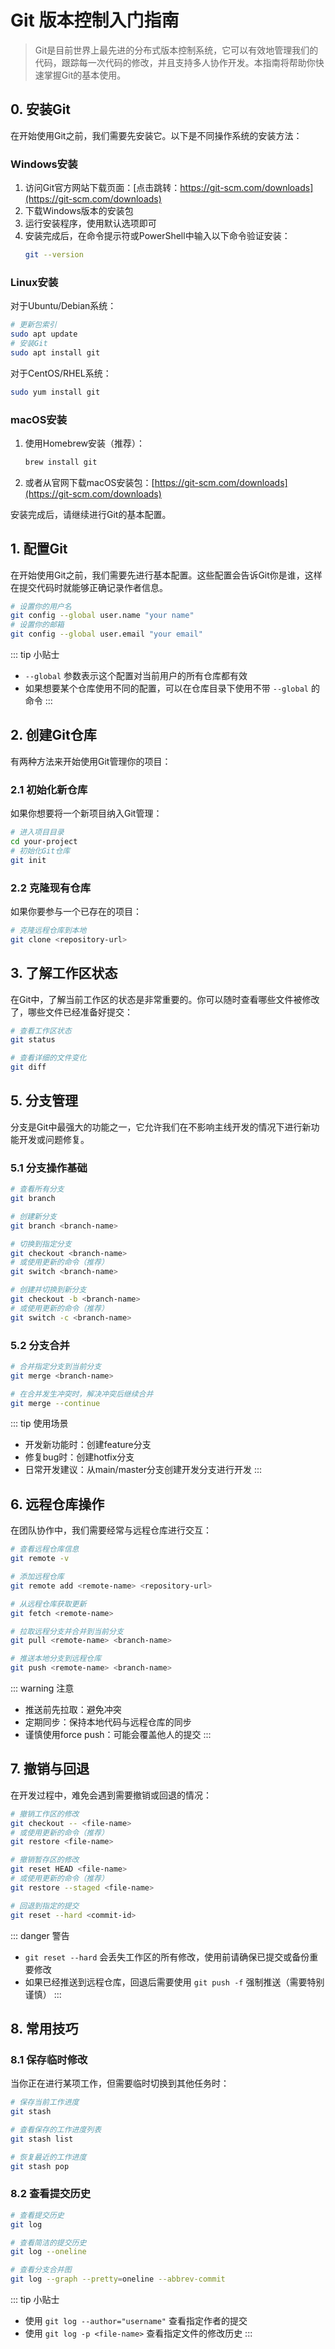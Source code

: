 # Git 版本控制入门指南

> Git是目前世界上最先进的分布式版本控制系统，它可以有效地管理我们的代码，跟踪每一次代码的修改，并且支持多人协作开发。本指南将帮助你快速掌握Git的基本使用。

## 0. 安装Git

在开始使用Git之前，我们需要先安装它。以下是不同操作系统的安装方法：

### Windows安装

1. 访问Git官方网站下载页面：[点击跳转：https://git-scm.com/downloads](https://git-scm.com/downloads)
2. 下载Windows版本的安装包
3. 运行安装程序，使用默认选项即可
4. 安装完成后，在命令提示符或PowerShell中输入以下命令验证安装：
   ```bash
   git --version
   ```

### Linux安装

对于Ubuntu/Debian系统：
```bash
# 更新包索引
sudo apt update
# 安装Git
sudo apt install git
```

对于CentOS/RHEL系统：
```bash
sudo yum install git
```

### macOS安装

1. 使用Homebrew安装（推荐）：
   ```bash
   brew install git
   ```

2. 或者从官网下载macOS安装包：[https://git-scm.com/downloads](https://git-scm.com/downloads)

安装完成后，请继续进行Git的基本配置。

## 1. 配置Git

在开始使用Git之前，我们需要先进行基本配置。这些配置会告诉Git你是谁，这样在提交代码时就能够正确记录作者信息。

```bash
# 设置你的用户名
git config --global user.name "your name"
# 设置你的邮箱
git config --global user.email "your email"
```

::: tip 小贴士
- `--global` 参数表示这个配置对当前用户的所有仓库都有效
- 如果想要某个仓库使用不同的配置，可以在仓库目录下使用不带 `--global` 的命令
:::

## 2. 创建Git仓库

有两种方法来开始使用Git管理你的项目：

### 2.1 初始化新仓库

如果你想要将一个新项目纳入Git管理：

```bash
# 进入项目目录
cd your-project
# 初始化Git仓库
git init
```

### 2.2 克隆现有仓库

如果你要参与一个已存在的项目：

```bash
# 克隆远程仓库到本地
git clone <repository-url>
```

## 3. 了解工作区状态

在Git中，了解当前工作区的状态是非常重要的。你可以随时查看哪些文件被修改了，哪些文件已经准备好提交：

```bash
# 查看工作区状态
git status

# 查看详细的文件变化
git diff
```

## 5. 分支管理

分支是Git中最强大的功能之一，它允许我们在不影响主线开发的情况下进行新功能开发或问题修复。

### 5.1 分支操作基础

```bash
# 查看所有分支
git branch

# 创建新分支
git branch <branch-name>

# 切换到指定分支
git checkout <branch-name>
# 或使用更新的命令（推荐）
git switch <branch-name>

# 创建并切换到新分支
git checkout -b <branch-name>
# 或使用更新的命令（推荐）
git switch -c <branch-name>
```

### 5.2 分支合并

```bash
# 合并指定分支到当前分支
git merge <branch-name>

# 在合并发生冲突时，解决冲突后继续合并
git merge --continue
```

::: tip 使用场景
- 开发新功能时：创建feature分支
- 修复bug时：创建hotfix分支
- 日常开发建议：从main/master分支创建开发分支进行开发
:::

## 6. 远程仓库操作

在团队协作中，我们需要经常与远程仓库进行交互：

```bash
# 查看远程仓库信息
git remote -v

# 添加远程仓库
git remote add <remote-name> <repository-url>

# 从远程仓库获取更新
git fetch <remote-name>

# 拉取远程分支并合并到当前分支
git pull <remote-name> <branch-name>

# 推送本地分支到远程仓库
git push <remote-name> <branch-name>
```

::: warning 注意
- 推送前先拉取：避免冲突
- 定期同步：保持本地代码与远程仓库的同步
- 谨慎使用force push：可能会覆盖他人的提交
:::

## 7. 撤销与回退

在开发过程中，难免会遇到需要撤销或回退的情况：

```bash
# 撤销工作区的修改
git checkout -- <file-name>
# 或使用更新的命令（推荐）
git restore <file-name>

# 撤销暂存区的修改
git reset HEAD <file-name>
# 或使用更新的命令（推荐）
git restore --staged <file-name>

# 回退到指定的提交
git reset --hard <commit-id>
```

::: danger 警告
- `git reset --hard` 会丢失工作区的所有修改，使用前请确保已提交或备份重要修改
- 如果已经推送到远程仓库，回退后需要使用 `git push -f` 强制推送（需要特别谨慎）
:::

## 8. 常用技巧

### 8.1 保存临时修改

当你正在进行某项工作，但需要临时切换到其他任务时：

```bash
# 保存当前工作进度
git stash

# 查看保存的工作进度列表
git stash list

# 恢复最近的工作进度
git stash pop
```

### 8.2 查看提交历史

```bash
# 查看提交历史
git log

# 查看简洁的提交历史
git log --oneline

# 查看分支合并图
git log --graph --pretty=oneline --abbrev-commit
```

::: tip 小贴士
- 使用 `git log --author="username"` 查看指定作者的提交
- 使用 `git log -p <file-name>` 查看指定文件的修改历史
:::

